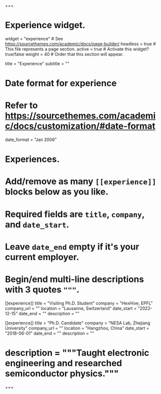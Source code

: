 +++
# Experience widget.
widget = "experience"  # See https://sourcethemes.com/academic/docs/page-builder/
headless = true  # This file represents a page section.
active = true  # Activate this widget? true/false
weight = 40  # Order that this section will appear.

title = "Experience"
subtitle = ""

# Date format for experience
#   Refer to https://sourcethemes.com/academic/docs/customization/#date-format
date_format = "Jan 2006"

# Experiences.
#   Add/remove as many `[[experience]]` blocks below as you like.
#   Required fields are `title`, `company`, and `date_start`.
#   Leave `date_end` empty if it's your current employer.
#   Begin/end multi-line descriptions with 3 quotes `"""`.

[[experience]]
  title = "Visiting Ph.D. Student"
  company = "HexHive, EPFL"
  company_url = ""
  location = "Lausanne, Switzerland"
  date_start = "2022-12-15"
  date_end = ""
  description = ""


[[experience]]
  title = "Ph.D. Candidate"
  company = "NESA Lab, Zhejiang University"
  company_url = ""
  location = "Hangzhou, China"
  date_start = "2018-06-01"
  date_end = ""
  description = ""



 # description = """Taught electronic engineering and researched semiconductor physics."""

+++
